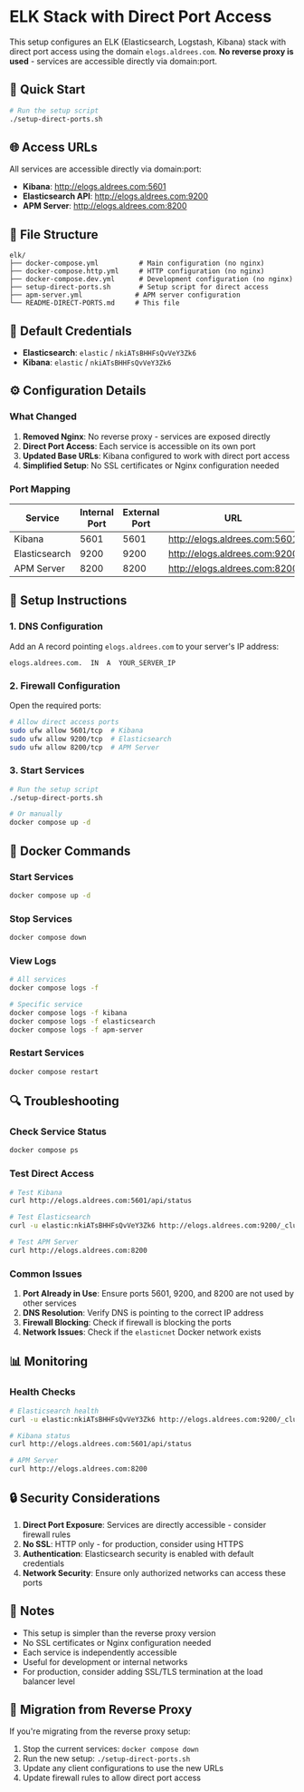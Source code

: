 # ELK Stack with Direct Port Access

This setup configures an ELK (Elasticsearch, Logstash, Kibana) stack with direct port access using the domain `elogs.aldrees.com`. **No reverse proxy is used** - services are accessible directly via domain:port.

## 🚀 Quick Start

```bash
# Run the setup script
./setup-direct-ports.sh
```

## 🌐 Access URLs

All services are accessible directly via domain:port:

- **Kibana**: http://elogs.aldrees.com:5601
- **Elasticsearch API**: http://elogs.aldrees.com:9200  
- **APM Server**: http://elogs.aldrees.com:8200

## 📁 File Structure

```
elk/
├── docker-compose.yml          # Main configuration (no nginx)
├── docker-compose.http.yml     # HTTP configuration (no nginx)
├── docker-compose.dev.yml      # Development configuration (no nginx)
├── setup-direct-ports.sh       # Setup script for direct access
├── apm-server.yml             # APM server configuration
└── README-DIRECT-PORTS.md     # This file
```

## 🔐 Default Credentials

- **Elasticsearch**: `elastic` / `nkiATsBHHFsQvVeY3Zk6`
- **Kibana**: `elastic` / `nkiATsBHHFsQvVeY3Zk6`

## ⚙️ Configuration Details

### What Changed

1. **Removed Nginx**: No reverse proxy - services are exposed directly
2. **Direct Port Access**: Each service is accessible on its own port
3. **Updated Base URLs**: Kibana configured to work with direct port access
4. **Simplified Setup**: No SSL certificates or Nginx configuration needed

### Port Mapping

| Service | Internal Port | External Port | URL |
|---------|---------------|---------------|-----|
| Kibana | 5601 | 5601 | http://elogs.aldrees.com:5601 |
| Elasticsearch | 9200 | 9200 | http://elogs.aldrees.com:9200 |
| APM Server | 8200 | 8200 | http://elogs.aldrees.com:8200 |

## 🔧 Setup Instructions

### 1. DNS Configuration
Add an A record pointing `elogs.aldrees.com` to your server's IP address:
```
elogs.aldrees.com.  IN  A  YOUR_SERVER_IP
```

### 2. Firewall Configuration
Open the required ports:
```bash
# Allow direct access ports
sudo ufw allow 5601/tcp  # Kibana
sudo ufw allow 9200/tcp  # Elasticsearch  
sudo ufw allow 8200/tcp  # APM Server
```

### 3. Start Services
```bash
# Run the setup script
./setup-direct-ports.sh

# Or manually
docker compose up -d
```

## 🐳 Docker Commands

### Start Services
```bash
docker compose up -d
```

### Stop Services
```bash
docker compose down
```

### View Logs
```bash
# All services
docker compose logs -f

# Specific service
docker compose logs -f kibana
docker compose logs -f elasticsearch
docker compose logs -f apm-server
```

### Restart Services
```bash
docker compose restart
```

## 🔍 Troubleshooting

### Check Service Status
```bash
docker compose ps
```

### Test Direct Access
```bash
# Test Kibana
curl http://elogs.aldrees.com:5601/api/status

# Test Elasticsearch
curl -u elastic:nkiATsBHHFsQvVeY3Zk6 http://elogs.aldrees.com:9200/_cluster/health

# Test APM Server
curl http://elogs.aldrees.com:8200
```

### Common Issues

1. **Port Already in Use**: Ensure ports 5601, 9200, and 8200 are not used by other services
2. **DNS Resolution**: Verify DNS is pointing to the correct IP address
3. **Firewall Blocking**: Check if firewall is blocking the ports
4. **Network Issues**: Check if the `elasticnet` Docker network exists

## 📊 Monitoring

### Health Checks
```bash
# Elasticsearch health
curl -u elastic:nkiATsBHHFsQvVeY3Zk6 http://elogs.aldrees.com:9200/_cluster/health

# Kibana status
curl http://elogs.aldrees.com:5601/api/status

# APM Server
curl http://elogs.aldrees.com:8200
```

## 🔒 Security Considerations

1. **Direct Port Exposure**: Services are directly accessible - consider firewall rules
2. **No SSL**: HTTP only - for production, consider using HTTPS
3. **Authentication**: Elasticsearch security is enabled with default credentials
4. **Network Security**: Ensure only authorized networks can access these ports

## 📝 Notes

- This setup is simpler than the reverse proxy version
- No SSL certificates or Nginx configuration needed
- Each service is independently accessible
- Useful for development or internal networks
- For production, consider adding SSL/TLS termination at the load balancer level

## 🔄 Migration from Reverse Proxy

If you're migrating from the reverse proxy setup:

1. Stop the current services: `docker compose down`
2. Run the new setup: `./setup-direct-ports.sh`
3. Update any client configurations to use the new URLs
4. Update firewall rules to allow direct port access
